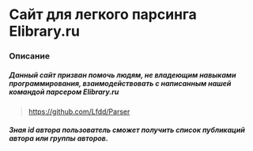 # Сайт для легкого парсинга Elibrary.ru
### Описание
##### Данный сайт призван помочь людям, не владеющим навыками программирования, взаимодействовать с написанным нашей командой парсером Elibrary.ru
> https://github.com/Lfdd/Parser
##### Зная id автора пользователь сможет получить список публикаций автора или группы авторов. 

